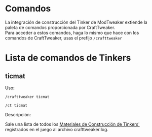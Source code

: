 # Comandos

La integración de construcción del Tinker de ModTweaker extiende la paleta de comandos proporcionada por CraftTweaker.  
Para acceder a estos comandos, haga lo mismo que hace con los comandos de CraftTweaker, usas el prefijo `/crafttweaker`

# Lista de comandos de Tinkers

## ticmat

Uso:

`/crafttweaker ticmat`

`/ct ticmat`

Descripción:

Sale una lista de todos los [Materiales de Construcción de Tinkers'](/Mods/Modtweaker/TConstruct/Materials/ITICMaterial/) registrados en el juego al archivo crafttweaker.log.